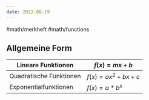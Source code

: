 ```yaml
---
date: 2022-08-19
---
```

#math/merkheft #math/functions 
## Allgemeine Form
| Lineare Funktionen      | $f(x)=mx+b$      |
| ----------------------- | ---------------- |
| Quadratische Funktionen | $f(x)=ax^2+bx+c$ |
| Exponentialfunktionen   | $f(x)=a*b^x$     |
